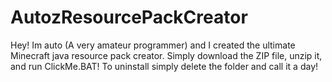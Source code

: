 # AutozResourcePackCreator
Hey! Im auto (A very amateur programmer) and I created the ultimate Minecraft java resource pack creator. Simply download the ZIP file, unzip it, and run ClickMe.BAT! To uninstall simply delete the folder and call it a day! 
